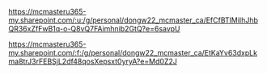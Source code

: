 https://mcmasteru365-my.sharepoint.com/:u:/g/personal/dongw22_mcmaster_ca/EfCfBTlMiIhJhbQR36xZfFwB1q-o-Q8vQ7FAimhnib2GtQ?e=6savpU


https://mcmasteru365-my.sharepoint.com/:f:/g/personal/dongw22_mcmaster_ca/EtKaYv63dxpLkma8trJ3rFEBSjL2df48qosXepsxt0yryA?e=Md0Z2J
